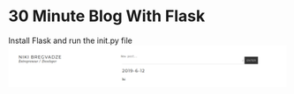 # 30 Minute Blog With Flask
Install Flask and run the init.py file
![1560015095649](https://raw.githubusercontent.com/nikibreg/30-min-blog/master/img/screen.png)
